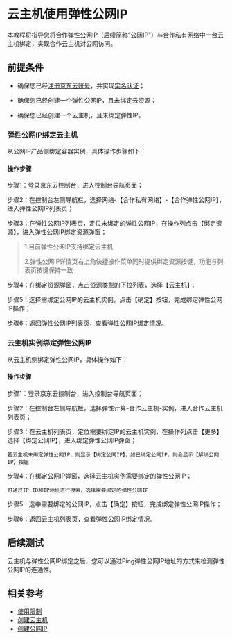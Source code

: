 # 云主机使用弹性公网IP
本教程将指导您将合作弹性公网IP（后续简称“公网IP”）与合作私有网络中一台云主机绑定，实现合作云主机对公网访问。

## 前提条件

- 确保您已经[注册京东云账号](https://user.jdcloud.com/register?returnUrl=https%3A%2F%2Fwww.jdcloud.com%2F)，并实现[实名认证](https://realname.jdcloud.com/account/verify)；

- 确保您已经创建一个弹性公网IP，且未绑定云资源；

- 确保您已经创建一个云主机，且未绑定弹性IP。

### 弹性公网IP绑定云主机
从公网IP产品侧绑定容器实例，具体操作步骤如下：

#### 操作步骤

步骤1：登录京东云控制台，进入控制台导航页面；

步骤2：在控制台左侧导航栏，选择网络-【合作私有网络】-【合作弹性公网IP】，进入弹性公网IP列表页；

步骤3：在弹性公网IP列表页，定位未绑定的弹性公网IP，在操作列点击【绑定资源】，进入弹性公网IP绑定资源弹窗；

> 1.目前弹性公网IP支持绑定云主机
> 
> 2.弹性公网IP详情页右上角快捷操作菜单同时提供绑定资源按键，功能与列表页按键保持一致

步骤4：在绑定资源弹窗，点击资源类型的下拉列表，选择【云主机】；

步骤5：选择需绑定公网IP的云主机实例，点击【确定】按钮，完成绑定弹性公网IP操作；

步骤6：返回弹性公网IP列表页，查看弹性公网IP绑定情况。

### 云主机实例绑定弹性公网IP
从云主机侧绑定弹性公网IP，具体操作如下：
#### 操作步骤

步骤1：登录京东云控制台，进入控制台导航页面；

步骤2：在控制台左侧导航栏，选择弹性计算-合作云主机-实例，进入合作云主机列表页；

步骤3：在云主机列表页，定位需要绑定IP的云主机实例，在操作列点击【更多】选择【绑定公网IP】，进入绑定弹性公网IP弹窗；
```
若云主机未绑定弹性公网IP，则显示【绑定公网IP】，如已绑定公网IP，则会显示【解绑公网IP】按钮
```
步骤4：在绑定公网IP弹窗，选择云主机实例需要绑定的弹性公网IP；
```
可通过IP ID和IP地址进行搜索，选择需要绑定的弹性公网IP
```
步骤5：选中需要绑定的公网IP，点击【确定】按钮，完成绑定弹性公网IP操作；

步骤6：返回云主机列表页，查看弹性公网IP绑定情况。

## 后续测试

云主机与弹性公网IP绑定之后，您可以通过Ping弹性公网IP地址的方式来检测弹性公网IP的连通性。

## 相关参考

- [使用限制](../../Introduction/Restrictions.md)
- [创建云主机](https://docs.jdcloud.com/cn/coc-virtual-machines/create-instance)
- [创建公网IP](../../Operaton-Guide/Create-Elastic-IP.md)
